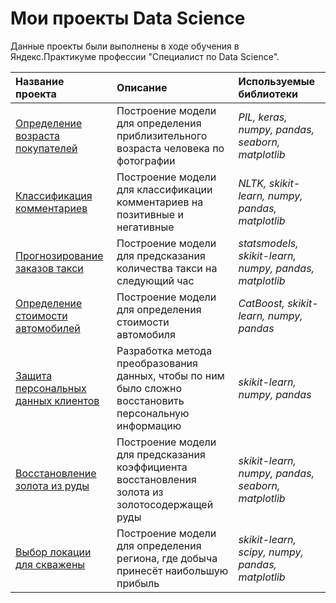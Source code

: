 # Мои проекты Data Science

Данные проекты были выполнены в ходе обучения в Яндекс.Практикуме профессии "Специалист по Data Science".

| Название проекта | Описание | Используемые библиотеки | 
| :---------------------- | :---------------------- | :---------------------- |
| [Определение возраста покупателей](age_of_buyers) | Построение модели для определения приблизительного возраста человека по фотографии| *PIL, keras, numpy, pandas, seaborn, matplotlib* |
| [Классификация комментариев](toxic_comments) | Построение модели для классификации комментариев на позитивные и негативные| *NLTK, skikit-learn, numpy, pandas, matplotlib* |
| [Прогнозирование заказов такси](taxi) | Построение модели для предсказания количества такси на следующий час| *statsmodels, skikit-learn, numpy, pandas, matplotlib* |
| [Определение стоимости автомобилей](taxi) | Построение модели для определения стоимости автомобиля| *CatBoost, skikit-learn, numpy, pandas* |
| [Защита персональных данных клиентов](insurance) | Разработка метода преобразования данных, чтобы по ним было сложно восстановить персональную информацию| *skikit-learn, numpy, pandas* |
| [Восстановление золота из руды](gold_recovery) | Построение модели для предсказания коэффициента восстановления золота из золотосодержащей руды| *skikit-learn, numpy, pandas, seaborn, matplotlib* |
| [Выбор локации для скважены](geo_data) | Построение модели для определения региона, где добыча принесёт наибольшую прибыль| *skikit-learn, scipy, numpy, pandas, matplotlib* |
